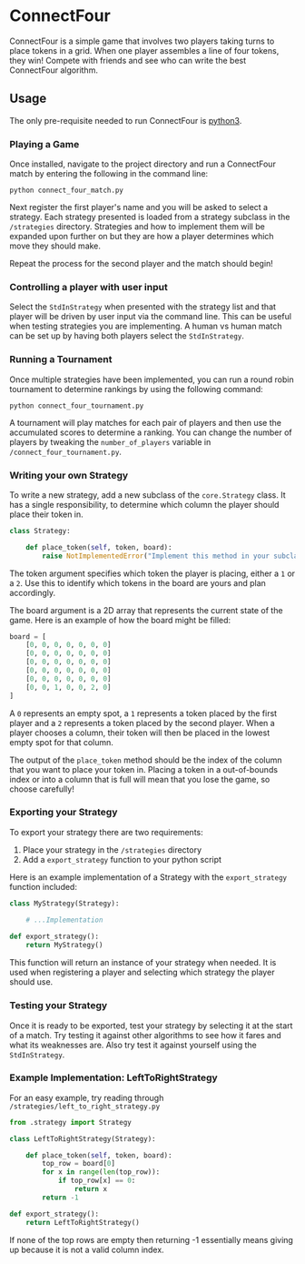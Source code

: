 # ConnectFour

ConnectFour is a simple game that involves two players taking turns to place tokens in a grid. When one player assembles a line of four tokens, they win! Compete with friends and see who can write the best ConnectFour algorithm.

## Usage

The only pre-requisite needed to run ConnectFour is [python3](https://www.python.org/downloads/).

### Playing a Game

Once installed, navigate to the project directory and run a ConnectFour match by entering the following in the command line:

```
python connect_four_match.py
```

Next register the first player's name and you will be asked to select a strategy. Each strategy presented is loaded from a strategy subclass in the `/strategies` directory. Strategies and how to implement them will be expanded upon further on but they are how a player determines which move they should make. 

Repeat the process for the second player and the match should begin!

### Controlling a player with user input

Select the `StdInStrategy` when presented with the strategy list and that player will be driven by user input via the command line. This can be useful when testing strategies you are implementing. 
A human vs human match can be set up by having both players select the `StdInStrategy`.

### Running a Tournament

Once multiple strategies have been implemented, you can run a round robin tournament to determine rankings by using the following command:

```
python connect_four_tournament.py
```

A tournament will play matches for each pair of players and then use the accumulated scores to determine a ranking. You can change the number of players by tweaking the `number_of_players` variable in `/connect_four_tournament.py`.

### Writing your own Strategy

To write a new strategy, add a new subclass of the `core.Strategy` class. It has a single responsibility, to determine which column the player should place their token in.
```python
class Strategy:

    def place_token(self, token, board):
        raise NotImplementedError("Implement this method in your subclass.")
```
The token argument specifies which token the player is placing, either a `1` or a `2`. Use this to identify which tokens in the board are yours and plan accordingly.

The board argument is a 2D array that represents the current state of the game. Here is an example of how the board might be filled:
```python
board = [
	[0, 0, 0, 0, 0, 0, 0]
	[0, 0, 0, 0, 0, 0, 0]
	[0, 0, 0, 0, 0, 0, 0]
	[0, 0, 0, 0, 0, 0, 0]
	[0, 0, 0, 0, 0, 0, 0]
	[0, 0, 1, 0, 0, 2, 0]
]
```
A `0` represents an empty spot, a `1` represents a token placed by the first player and a `2` represents a token placed by the second player. When a player chooses a column, their token will then be placed in the lowest empty spot for that column.

The output of the `place_token` method should be the index of the column that you want to place your token in. Placing a token in a out-of-bounds index or into a column that is full will mean that you lose the game, so choose carefully!

### Exporting your Strategy

To export your strategy there are two requirements:
1. Place your strategy in the `/strategies` directory
2. Add a `export_strategy` function to your python script

Here is an example implementation of a Strategy with the `export_strategy` function included:

```python
class MyStrategy(Strategy):

	# ...Implementation
	
def export_strategy():
    return MyStrategy()
```

This function will return an instance of your strategy when needed. It is used when registering a player and selecting which strategy the player should use.

### Testing your Strategy

Once it is ready to be exported, test your strategy by selecting it at the start of a match. Try testing it against other algorithms to see how it fares and what its weaknesses are. Also try test it against yourself using the `StdInStrategy`.

### Example Implementation: LeftToRightStrategy

For an easy example, try reading through `/strategies/left_to_right_strategy.py`
```python
from .strategy import Strategy

class LeftToRightStrategy(Strategy):

    def place_token(self, token, board):
        top_row = board[0]
        for x in range(len(top_row)):
            if top_row[x] == 0:
                return x
        return -1

def export_strategy():
    return LeftToRightStrategy()
```

If none of the top rows are empty then returning -1 essentially means giving up because it is not a valid column index.




